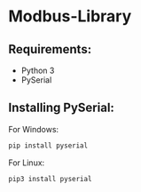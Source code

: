 # Modbus-Library
 
## Requirements:
- Python 3
- PySerial

## Installing PySerial:
For Windows:
```bash
pip install pyserial
```
For Linux:
```bash
pip3 install pyserial
```
